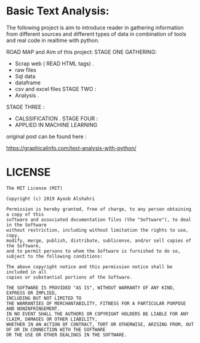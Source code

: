 # Basic Text Analysis:
The following project is aim to introduce reader in gathering information from
different sources and different types of data in combination of tools and real code in realtime
with python.

ROAD MAP and Aim of this project:
STAGE ONE GATHERING:
  * Scrap web ( READ HTML tags) .
  * raw files
  * Sql data
  * dataframe
  * csv and excel files
STAGE TWO :
  * Analysis .
  
STAGE THREE :  
  * CALSSIFICATION .
STAGE FOUR :
 * APPLIED IN MACHINE LEARNING


original post can be found here :

https://graphicalinfo.com/text-analysis-with-python/




# LICENSE

```
The MIT License (MIT)

Copyright (c) 2019 Ayoob Alshahri

Permission is hereby granted, free of charge, to any person obtaining a copy of this 
software and associated documentation files (the "Software"), to deal in the Software 
without restriction, including without limitation the rights to use, copy, 
modify, merge, publish, distribute, sublicense, and/or sell copies of the Software, 
and to permit persons to whom the Software is furnished to do so, 
subject to the following conditions:

The above copyright notice and this permission notice shall be included in all 
copies or substantial portions of the Software.

THE SOFTWARE IS PROVIDED "AS IS", WITHOUT WARRANTY OF ANY KIND, EXPRESS OR IMPLIED, 
INCLUDING BUT NOT LIMITED TO 
THE WARRANTIES OF MERCHANTABILITY, FITNESS FOR A PARTICULAR PURPOSE AND NONINFRINGEMENT. 
IN NO EVENT SHALL THE AUTHORS OR COPYRIGHT HOLDERS BE LIABLE FOR ANY CLAIM, DAMAGES OR OTHER LIABILITY,
WHETHER IN AN ACTION OF CONTRACT, TORT OR OTHERWISE, ARISING FROM, OUT OF OR IN CONNECTION WITH THE SOFTWARE 
OR THE USE OR OTHER DEALINGS IN THE SOFTWARE.
```
